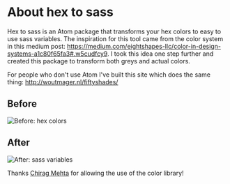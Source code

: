 # About hex to sass

Hex to sass is an Atom package that transforms your hex colors to easy to use sass variables. The inspiration for this tool came from the color system in this medium post: https://medium.com/eightshapes-llc/color-in-design-systems-a1c80f65fa3#.w5cudfcy9. I took this idea one step further and created this package to transform both greys and actual colors.

For people who don't use Atom I've built this site which does the same thing: http://woutmager.nl/fiftyshades/

## Before
![Before: hex colors](https://woutmager.nl/fiftyshades/images/before.png)

## After
![After: sass variables](https://woutmager.nl/fiftyshades/images/after.png)

Thanks <a href="http://chir.ag/projects/ntc">Chirag Mehta</a> for allowing the use of the color library!
